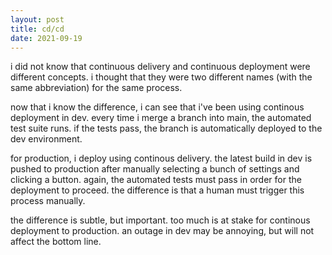 ```yaml
---
layout: post
title: cd/cd
date: 2021-09-19
---
```


i did not know that continuous delivery and continuous deployment were different concepts. i thought that they were two different names (with the same abbreviation) for the same process.

now that i know the difference, i can see that i've been using continous deployment in dev. every time i merge a branch into main, the automated test suite runs. if the tests pass, the branch is automatically deployed to the dev environment.

for production, i deploy using continous delivery. the latest build in dev is pushed to production after manually selecting a bunch of settings and clicking a button. again, the automated tests must pass in order for the deployment to proceed. the difference is that a human must trigger this process manually.

the difference is subtle, but important. too much is at stake for continous deployment to production. an outage in dev may be annoying, but will not affect the bottom line.

